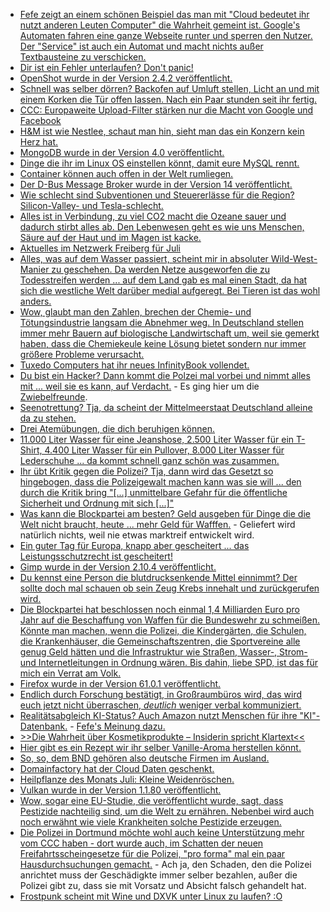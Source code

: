 * [Fefe zeigt an einem schönen Beispiel das man mit "Cloud bedeutet ihr nutzt anderen Leuten Computer" die Wahrheit gemeint ist. Google's Automaten fahren eine ganze Webseite runter und sperren den Nutzer. Der "Service" ist auch ein Automat und macht nichts außer Textbausteine zu verschicken.](https://blog.fefe.de/?ts=a5c7a27e)
* [Dir ist ein Fehler unterlaufen? Don't panic!](https://opensource.com/article/18/7/my-first-sysadmin-mistake)
* [OpenShot wurde in der Version 2.4.2 veröffentlicht.](https://www.pro-linux.de/news/1/26049/video-editor-openshot-242-bringt-sieben-neue-effekte.html)
* [Schnell was selber dörren? Backofen auf Umluft stellen, Licht an und mit einem Korken die Tür offen lassen. Nach ein Paar stunden seit ihr fertig.](https://www.smarticular.net/doerrautomat-alternative-backofen-fruechte-trocknen-gesund-energiesparend/)
* [CCC: Europaweite Upload-Filter stärken nur die Macht von Google und Facebook](https://www.ccc.de/de/updates/2018/europaweite-upload-filter-starken-nur-die-macht-von-google-und-facebook)
* [H&M ist wie Nestlee, schaut man hin, sieht man das ein Konzern kein Herz hat.](https://netzfrauen.org/2018/07/03/hundm/)
* [MongoDB wurde in der Version 4.0 veröffentlicht.](https://www.pro-linux.de/news/1/26055/mongodb-40-erschienen.html)
* [Dinge die ihr im Linux OS einstellen könnt, damit eure MySQL rennt.](https://www.percona.com/blog/2018/07/03/linux-os-tuning-for-mysql-database-performance/)
* [Container können auch offen in der Welt rumliegen.](https://blog.fefe.de/?ts=a5c56603)
* [Der D-Bus Message Broker wurde in der Version 14 veröffentlicht.](https://www.phoronix.com/scan.php?page=news_item&px=Dbus-Broker-14-Released)
* [Wie schlecht sind Subventionen und Steuererlässe für die Region? Silicon-Valley- und Tesla-schlecht.](https://blog.fefe.de/?ts=a5c2c17b)
* [Alles ist in Verbindung, zu viel CO2 macht die Ozeane sauer und dadurch stirbt alles ab. Den Lebenwesen geht es wie uns Menschen, Säure auf der Haut und im Magen ist kacke.](http://www.sonnenseite.com/de/wissenschaft/ein-korallenbohrkern-beweist-im-pazifik-sinkt-der-ph-wert.html)
* [Aktuelles im Netzwerk Freiberg für Juli](https://bio-erzgebirge.de/wp/?p=15406)
* [Alles, was auf dem Wasser passiert, scheint mir in absoluter Wild-West-Manier zu geschehen. Da werden Netze ausgeworfen die zu Todesstreifen werden ... auf dem Land gab es mal einen Stadt, da hat sich die westliche Welt darüber medial aufgeregt. Bei Tieren ist das wohl anders.](https://netzfrauen.org/2018/07/04/australia/)
* [Wow, glaubt man den Zahlen, brechen der Chemie- und Tötungsindustrie langsam die Abnehmer weg. In Deutschland stellen immer mehr Bauern auf biologische Landwirtschaft um, weil sie gemerkt haben, dass die Chemiekeule keine Lösung bietet sondern nur immer größere Probleme verursacht.](http://www.sonnenseite.com/de/umwelt/bauern-bauen-landwirtschaft-auf-bio-um.html)
* [Tuxedo Computers hat ihr neues InfinityBook vollendet.](https://www.pro-linux.de/news/1/26057/tuxedo-infinitybook-pro-14-bereit-zur-auslieferung.html)
* [Du bist ein Hacker? Dann kommt die Polzei mal vorbei und nimmt alles mit ... weil sie es kann, auf Verdacht.](https://www.ccc.de/de/updates/2018/hausdurchsuchungen-bei-vereinsvorstanden-der-zwiebelfreunde-und-im-openlab-augsburg) - Es ging hier um die [Zwiebelfreunde](https://blog.fefe.de/?ts=a5c2755c).
* [Seenotrettung? Tja, da scheint der Mittelmeerstaat Deutschland alleine da zu stehen.](https://blog.fefe.de/?ts=a5c279fc)
* [Drei Atemübungen, die dich beruhigen können.](https://www.smarticular.net/atemuebungen-meditation-vollatmung-4-7-8-vertikalatmung/)
* [11.000 Liter Wasser für eine Jeanshose, 2.500 Liter Wasser für ein T-Shirt, 4.400 Liter Wasser für ein Pullover, 8.000 Liter Wasser für Lederschuhe ... da kommt schnell ganz schön was zusammen.](https://netzfrauen.org/2018/07/04/water/)
* [Ihr übt Kritik gegen die Polizei? Tja, dann wird das Gesetzt so hingebogen, dass die Polizeigewalt machen kann was sie will ... den durch die Kritik bring "[...] unmittelbare Gefahr für die öffentliche Sicherheit und Ordnung mit sich [...]"](https://blog.fefe.de/?ts=a5c21bd4)
* [Was kann die Blockpartei am besten? Geld ausgeben für Dinge die die Welt nicht braucht, heute ... mehr Geld für Wafffen.](https://blog.fefe.de/?ts=a5c3b4d8) - Geliefert wird natürlich nichts, weil nie etwas marktreif entwickelt wird.
* [Ein guter Tag für Europa, knapp aber gescheitert ... das Leistungsschutzrecht ist gescheitert!](https://blog.fefe.de/?ts=a5c33b90)
* [Gimp wurde in der Version 2.10.4 veröffentlicht.](https://www.pro-linux.de/news/1/26064/gimp-2104-mit-kleinen-neuerungen.html)
* [Du kennst eine Person die blutdrucksenkende Mittel einnimmt? Der sollte doch mal schauen ob sein Zeug Krebs innehalt und zurückgerufen wird.](https://netzfrauen.org/2018/07/05/medikamentenrueckruf/)
* [Die Blockpartei hat beschlossen noch einmal 1,4 Milliarden Euro pro Jahr auf die Beschaffung von Waffen für die Bundeswehr zu schmeißen. Könnte man machen, wenn die Polizei, die Kindergärten, die Schulen, die Krankenhäuser, die Gemeinschaftszentren, die Sportvereine alle genug Geld hätten und die Infrastruktur wie Straßen, Wasser-, Strom- und Internetleitungen in Ordnung wären. Bis dahin, liebe SPD, ist das für mich ein Verrat am Volk.](https://tuxproject.de/blog/2018/07/si-vis-pacem-para-bellum-3/)
* [Firefox wurde in der Version 61.0.1 veröffentlicht.](https://www.pro-linux.de/news/1/26067/firefox-6101-freigegeben.html)
* [Endlich durch Forschung bestätigt, in Großraumbüros wird, das wird euch jetzt nicht überraschen, *deutlich* weniger verbal kommuniziert.](https://blog.fefe.de/?ts=a5c10c3a)
* [Realitätsabgleich KI-Status? Auch Amazon nutzt Menschen für ihre "KI"-Datenbank.](https://blog.fefe.de/?ts=a5c104af) - [Fefe's Meinung dazu.](https://blog.fefe.de/?ts=a5c1ad64)
* [>>Die Wahrheit über Kosmetikprodukte – Insiderin spricht Klartext<<](https://www.welt-im-wandel.tv/video/die-wahrheit-ueber-kosmetikprodukte-insiderin-spricht-klartext/)
* [Hier gibt es ein Rezept wir ihr selber Vanille-Aroma herstellen könnt.](https://www.smarticular.net/vanilleextrakt-selber-machen-essenz-rezept-alkohol/)
* [So, so, dem BND gehören also deutsche Firmen im Ausland.](https://blog.fefe.de/?ts=a5c1b2af)
* [Domainfactory hat der Cloud Daten geschenkt.](https://blog.fefe.de/?ts=a5c1b1a2)
* [Heilpflanze des Monats Juli: Kleine Weidenröschen.](https://bio-erzgebirge.de/wp/?p=15494)
* [Vulkan wurde in der Version 1.1.80 veröffentlicht.](https://www.phoronix.com/scan.php?page=news_item&px=Vulkan-1.1.80-Released)
* [Wow, sogar eine EU-Studie, die veröffentlicht wurde, sagt, dass Pestizide nachteilig sind, um die Welt zu ernähren. Nebenbei wird auch noch erwähnt wie viele Krankheiten solche Pestizide erzeugen.](https://netzfrauen.org/2018/07/07/pestizide-3/)
* [Die Polizei in Dortmund möchte wohl auch keine Unterstützung mehr vom CCC haben - dort wurde auch, im Schatten der neuen Freifahrtsscheingesetze für die Polizei, "pro forma" mal ein paar Hausdurchsuchungen gemacht.](https://www.ccc.de/de/updates/2018/unrechtmaige-hausdurchsuchung-polizei-reitet-erneut-beim-chaos-computer-club-ein) - Ach ja, den Schaden, den die Polizei anrichtet muss der Geschädigkte immer selber bezahlen, außer die Polizei gibt zu, dass sie mit Vorsatz und Absicht falsch gehandelt hat.
* [Frostpunk scheint mit Wine und DXVK unter Linux zu laufen? :O](https://www.youtube.com/watch?v=AehPQvoyPjM)
